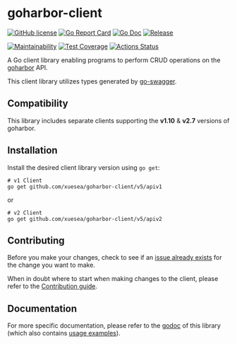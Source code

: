 # goharbor-client
[![GitHub license](https://img.shields.io/github/license/mittwald/goharbor-client.svg?style=flat-square)](https://github.com/xuesea/goharbor-client/blob/master/LICENSE)
[![Go Report Card](https://goreportcard.com/badge/github.com/xuesea/goharbor-client?style=flat-square)](https://goreportcard.com/badge/github.com/xuesea/goharbor-client)
[![Go Doc](https://img.shields.io/badge/godoc-reference-blue.svg?style=flat-square)](https://pkg.go.dev/github.com/xuesea/goharbor-client/v5)
[![Release](https://img.shields.io/github/release/mittwald/goharbor-client.svg?style=flat-square)](https://github.com/xuesea/goharbor-client/releases/latest)

[![Maintainability](https://api.codeclimate.com/v1/badges/a765bafaa29f6f8fdde7/maintainability)](https://codeclimate.com/github/mittwald/goharbor-client/maintainability)
[![Test Coverage](https://api.codeclimate.com/v1/badges/a765bafaa29f6f8fdde7/test_coverage)](https://codeclimate.com/github/mittwald/goharbor-client/test_coverage)
[![Actions Status](https://github.com/xuesea/goharbor-client/workflows/Test/badge.svg)](https://github.com/xuesea/goharbor-client/actions)

A Go client library enabling programs to perform CRUD operations on the [goharbor](https://github.com/goharbor/harbor) API.

This client library utilizes types generated by [go-swagger](https://github.com/go-swagger/go-swagger).

## Compatibility
This library includes separate clients supporting the **v1.10** & **v2.7** versions of goharbor. 

## Installation
Install the desired client library version using `go get`:

```shell script
# v1 Client
go get github.com/xuesea/goharbor-client/v5/apiv1
```

or

```shell script
# v2 Client
go get github.com/xuesea/goharbor-client/v5/apiv2
```

## Contributing
Before you make your changes, check to see if an [issue already exists](https://github.com/xuesea/goharbor-client/issues) for the change you want to make.

When in doubt where to start when making changes to the client, please refer to the [Contribution guide](./CONTRIBUTING.md).

## Documentation
For more specific documentation, please refer to the [godoc](https://pkg.go.dev/github.com/xuesea/goharbor-client/v5) of this library (which also contains [usage examples](https://pkg.go.dev/github.com/xuesea/goharbor-client/v5#pkg-examples)).
